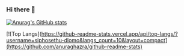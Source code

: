 ### Hi there 👋

[![Anurag's GitHub stats](https://github-readme-stats.vercel.app/api?username=siphosethu-dlomo&show_icons=true&theme=tokyonight)](https://github.com/anuraghazra/github-readme-stats)

[![Top Langs](https://github-readme-stats.vercel.app/api/top-langs/?username=siphosethu-dlomo&langs_count=10&layout=compact](https://github.com/anuraghazra/github-readme-stats)

<!--
**siphosethu-dlomo/siphosethu-dlomo** is a ✨ _special_ ✨ repository because its `README.md` (this file) appears on your GitHub profile.

Here are some ideas to get you started:

- 🔭 I’m currently working on ...
- 🌱 I’m currently learning ...
- 👯 I’m looking to collaborate on ...
- 🤔 I’m looking for help with ...
- 💬 Ask me about ...
- 📫 How to reach me: ...
- 😄 Pronouns: ...
- ⚡ Fun fact: ...
-->
